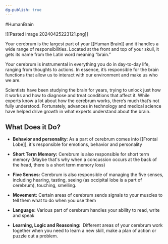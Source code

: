 ```yaml
---
dg-publish: true
---
```

#HumanBrain 

![[Pasted image 20240425223121.png]]

Your cerebrum is the largest part of your [[Human Brain]]  and it handles a wide range of responsibilities. Located at the front and top of your skull, it gets its name from the Latin word meaning “brain.”

Your cerebrum is instrumental in everything you do in day-to-day life, ranging from thoughts to actions. In essence, it’s responsible for the brain functions that allow us to interact with our environment and make us who we are.

Scientists have been studying the brain for years, trying to unlock just how it works and how to diagnose and treat conditions that affect it. While experts know a lot about how the cerebrum works, there’s much that’s not fully understood. Fortunately, advances in technology and medical science have helped drive growth in what experts understand about the brain.

## What Does it Do?

- **Behavior and personality**: As a part of cerebrum comes into [[Frontal Lobe]], it's responsible for  emotions, behavior and personality

- **Short Term Memory:** Cerebrum is also responsible for short term memory (Maybe that's why when a concussion occurs at the back of the head, there is a short term memory loss)

- **Five Senses:** Cerebrum is also responsible of managing the five senses, including hearing, tasting, seeing (as occipital lobe is a part of cerebrum), touching, smelling.

- **Movement:** Certain areas of cerebrum sends signals to your muscles to tell them what to do when you use them

- **Language:** Various part of cerebrum handles your ability to read, write and speak

- **Learning, Logic and Reasoning:**  Different areas of your cerebrum work together when you need to learn a new skill, make a plan of action or puzzle out a problem.